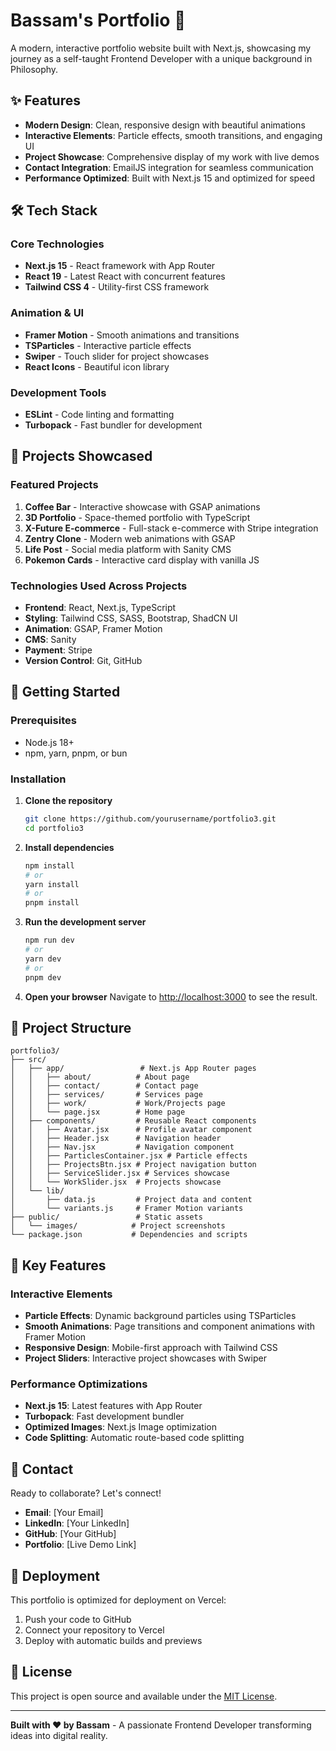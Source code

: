 # Bassam's Portfolio 🚀

A modern, interactive portfolio website built with Next.js, showcasing my journey as a self-taught Frontend Developer with a unique background in Philosophy.

## ✨ Features

- **Modern Design**: Clean, responsive design with beautiful animations
- **Interactive Elements**: Particle effects, smooth transitions, and engaging UI
- **Project Showcase**: Comprehensive display of my work with live demos
- **Contact Integration**: EmailJS integration for seamless communication
- **Performance Optimized**: Built with Next.js 15 and optimized for speed

## 🛠️ Tech Stack

### Core Technologies

- **Next.js 15** - React framework with App Router
- **React 19** - Latest React with concurrent features
- **Tailwind CSS 4** - Utility-first CSS framework

### Animation & UI

- **Framer Motion** - Smooth animations and transitions
- **TSParticles** - Interactive particle effects
- **Swiper** - Touch slider for project showcases
- **React Icons** - Beautiful icon library

### Development Tools

- **ESLint** - Code linting and formatting
- **Turbopack** - Fast bundler for development

## 🎯 Projects Showcased

### Featured Projects

1. **Coffee Bar** - Interactive showcase with GSAP animations
2. **3D Portfolio** - Space-themed portfolio with TypeScript
3. **X-Future E-commerce** - Full-stack e-commerce with Stripe integration
4. **Zentry Clone** - Modern web animations with GSAP
5. **Life Post** - Social media platform with Sanity CMS
6. **Pokemon Cards** - Interactive card display with vanilla JS

### Technologies Used Across Projects

- **Frontend**: React, Next.js, TypeScript
- **Styling**: Tailwind CSS, SASS, Bootstrap, ShadCN UI
- **Animation**: GSAP, Framer Motion
- **CMS**: Sanity
- **Payment**: Stripe
- **Version Control**: Git, GitHub

## 🚀 Getting Started

### Prerequisites

- Node.js 18+
- npm, yarn, pnpm, or bun

### Installation

1. **Clone the repository**

   ```bash
   git clone https://github.com/yourusername/portfolio3.git
   cd portfolio3
   ```

2. **Install dependencies**

   ```bash
   npm install
   # or
   yarn install
   # or
   pnpm install
   ```

3. **Run the development server**

   ```bash
   npm run dev
   # or
   yarn dev
   # or
   pnpm dev
   ```

4. **Open your browser**
   Navigate to [http://localhost:3000](http://localhost:3000) to see the result.

## 📁 Project Structure

```
portfolio3/
├── src/
│   ├── app/                 # Next.js App Router pages
│   │   ├── about/          # About page
│   │   ├── contact/        # Contact page
│   │   ├── services/       # Services page
│   │   ├── work/           # Work/Projects page
│   │   └── page.jsx        # Home page
│   ├── components/         # Reusable React components
│   │   ├── Avatar.jsx      # Profile avatar component
│   │   ├── Header.jsx      # Navigation header
│   │   ├── Nav.jsx         # Navigation component
│   │   ├── ParticlesContainer.jsx # Particle effects
│   │   ├── ProjectsBtn.jsx # Project navigation button
│   │   ├── ServiceSlider.jsx # Services showcase
│   │   └── WorkSlider.jsx  # Projects showcase
│   └── lib/
│       ├── data.js         # Project data and content
│       └── variants.js     # Framer Motion variants
├── public/                 # Static assets
│   └── images/            # Project screenshots
└── package.json           # Dependencies and scripts
```

## 🎨 Key Features

### Interactive Elements

- **Particle Effects**: Dynamic background particles using TSParticles
- **Smooth Animations**: Page transitions and component animations with Framer Motion
- **Responsive Design**: Mobile-first approach with Tailwind CSS
- **Project Sliders**: Interactive project showcases with Swiper

### Performance Optimizations

- **Next.js 15**: Latest features with App Router
- **Turbopack**: Fast development bundler
- **Optimized Images**: Next.js Image optimization
- **Code Splitting**: Automatic route-based code splitting

## 📧 Contact

Ready to collaborate? Let's connect!

- **Email**: [Your Email]
- **LinkedIn**: [Your LinkedIn]
- **GitHub**: [Your GitHub]
- **Portfolio**: [Live Demo Link]

## 🚀 Deployment

This portfolio is optimized for deployment on Vercel:

1. Push your code to GitHub
2. Connect your repository to Vercel
3. Deploy with automatic builds and previews

## 📝 License

This project is open source and available under the [MIT License](LICENSE).

---

**Built with ❤️ by Bassam** - A passionate Frontend Developer transforming ideas into digital reality.
